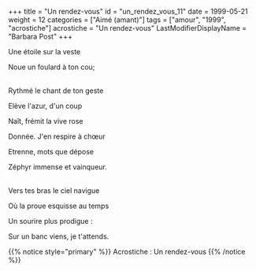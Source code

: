 +++
title = "Un rendez-vous"
id = "un_rendez_vous_11"
date = 1999-05-21
weight = 12
categories = ["Aimé (amant)"]
tags = ["amour", "1999", "acrostiche"]
acrostiche = "Un rendez-vous"
LastModifierDisplayName = "Barbara Post"
+++

Une étoile sur la veste

Noue un foulard à ton cou;

 \
Rythmé le chant de ton geste

Elève l'azur, d'un coup

Naît, frémit la vive rose

Donnée. J'en respire à chœur

Etrenne, mots que dépose

Zéphyr immense et vainqueur.

 \
Vers tes bras le ciel navigue

Où la proue esquisse au temps

Un sourire plus prodigue :

Sur un banc viens, je t'attends.

{{% notice style="primary" %}}
Acrostiche : Un rendez-vous
{{% /notice %}}
